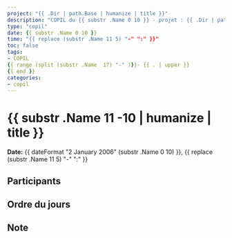 ```yaml
---
project: "{{ .Dir | path.Base | humanize | title }}"
description: "COPIL du {{ substr .Name 0 10 }} - projet : {{ .Dir | path.Base | humanize | title }}"
type: "copil"
date: {{ substr .Name 0 10 }}
time: "{{ replace (substr .Name 11 5) "-" ":" }}"
toc: false
tags:
- COPIL
{{ range (split (substr .Name  17) "-" )}}- {{ . | upper }}
{{ end }}
categories:
- copil
---
```


# {{ substr .Name  11 -10 | humanize | title }}

**Date:** {{ dateFormat "2 January 2006" (substr .Name 0 10) }}, {{ replace (substr .Name 11 5) "-" ":" }}

## Participants

## Ordre du jours

## Note

